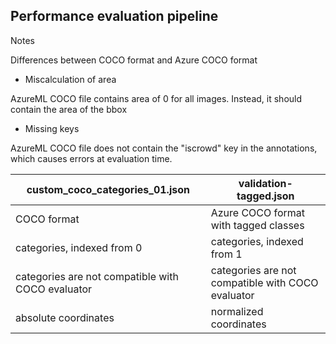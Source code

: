 ## Performance evaluation pipeline



Notes

Differences between COCO format and Azure COCO format

- Miscalculation of area

AzureML COCO file contains area of 0 for all images. Instead, it should contain the area of the bbox
  
- Missing keys

AzureML COCO file does not contain the "iscrowd" key in the annotations, which causes errors at evaluation time.


| custom_coco_categories_01.json                    | validation-tagged.json                            |
|---------------------------------------------------|---------------------------------------------------|
| COCO format                                       | Azure COCO format with tagged classes             |  
| categories, indexed from 0                        | categories, indexed from 1                        |  
| categories are not compatible with COCO evaluator | categories are not compatible with COCO evaluator |
| absolute coordinates                              | normalized coordinates                            |  